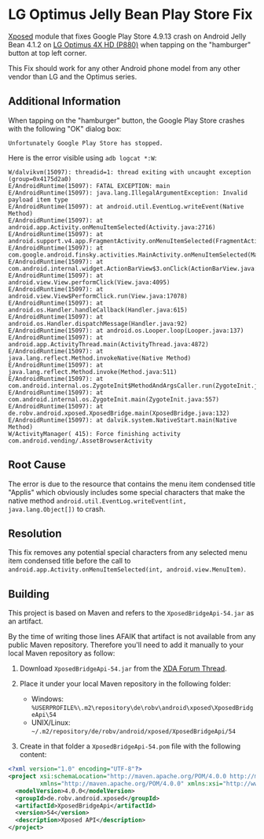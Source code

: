 # LG Optimus Jelly Bean Play Store Fix

[Xposed](http://repo.xposed.info/) module that fixes Google Play Store 4.9.13
crash on Android Jelly Bean 4.1.2 on
[LG Optimus 4X HD (P880)](http://forum.xda-developers.com/optimus-4x-hd) when
tapping on the "hamburger" button at top left corner.

This Fix should work for any other Android phone model from any other vendor
than LG and the Optimus series.

## Additional Information

When tapping on the "hamburger" button, the Google Play Store crashes with the
following "OK" dialog box:

```
Unfortunately Google Play Store has stopped.
```

Here is the error visible using `adb logcat *:W`:

```
W/dalvikvm(15097): threadid=1: thread exiting with uncaught exception (group=0x4175d2a0)
E/AndroidRuntime(15097): FATAL EXCEPTION: main
E/AndroidRuntime(15097): java.lang.IllegalArgumentException: Invalid payload item type
E/AndroidRuntime(15097): at android.util.EventLog.writeEvent(Native Method)
E/AndroidRuntime(15097): at android.app.Activity.onMenuItemSelected(Activity.java:2716)
E/AndroidRuntime(15097): at android.support.v4.app.FragmentActivity.onMenuItemSelected(FragmentActivity.java:373)
E/AndroidRuntime(15097): at com.google.android.finsky.activities.MainActivity.onMenuItemSelected(MainActivity.java:1129)
E/AndroidRuntime(15097): at com.android.internal.widget.ActionBarView$3.onClick(ActionBarView.java:172)
E/AndroidRuntime(15097): at android.view.View.performClick(View.java:4095)
E/AndroidRuntime(15097): at android.view.View$PerformClick.run(View.java:17078)
E/AndroidRuntime(15097): at android.os.Handler.handleCallback(Handler.java:615)
E/AndroidRuntime(15097): at android.os.Handler.dispatchMessage(Handler.java:92)
E/AndroidRuntime(15097): at android.os.Looper.loop(Looper.java:137)
E/AndroidRuntime(15097): at android.app.ActivityThread.main(ActivityThread.java:4872)
E/AndroidRuntime(15097): at java.lang.reflect.Method.invokeNative(Native Method)
E/AndroidRuntime(15097): at java.lang.reflect.Method.invoke(Method.java:511)
E/AndroidRuntime(15097): at com.android.internal.os.ZygoteInit$MethodAndArgsCaller.run(ZygoteInit.java:790)
E/AndroidRuntime(15097): at com.android.internal.os.ZygoteInit.main(ZygoteInit.java:557)
E/AndroidRuntime(15097): at de.robv.android.xposed.XposedBridge.main(XposedBridge.java:132)
E/AndroidRuntime(15097): at dalvik.system.NativeStart.main(Native Method)
W/ActivityManager( 415): Force finishing activity com.android.vending/.AssetBrowserActivity
```

## Root Cause

The error is due to the resource that contains the menu item condensed title
"Applis" which obviously includes some special characters that make the native
method `android.util.EventLog.writeEvent(int, java.lang.Object[])` to crash.

## Resolution

This fix removes any potential special characters from any selected menu item
condensed title before the call to
`android.app.Activity.onMenuItemSelected(int, android.view.MenuItem)`.

## Building

This project is based on Maven and refers to the `XposedBridgeApi-54.jar` as an
artifact.

By the time of writing those lines AFAIK that artifact is not available from any
public Maven repository. Therefore you'll need to add it manually to your local
Maven repository as follow:

1. Download `XposedBridgeApi-54.jar` from the
[XDA Forum Thread](http://forum.xda-developers.com/showpost.php?p=51828909&postcount=1).

2. Place it under your local Maven repository in the following folder:  
    * Windows:  
      `%USERPROFILE%\.m2\repository\de\robv\android\xposed\XposedBridgeApi\54`  
    * UNIX/Linux:  
      `~/.m2/repository/de/robv/android/xposed/XposedBridgeApi/54`

3. Create in that folder a `XposedBridgeApi-54.pom` file with the following content:
```XML
<?xml version="1.0" encoding="UTF-8"?>
<project xsi:schemaLocation="http://maven.apache.org/POM/4.0.0 http://maven.apache.org/xsd/maven-4.0.0.xsd"
         xmlns="http://maven.apache.org/POM/4.0.0" xmlns:xsi="http://www.w3.org/2001/XMLSchema-instance">
  <modelVersion>4.0.0</modelVersion>
  <groupId>de.robv.android.xposed</groupId>
  <artifactId>XposedBridgeApi</artifactId>
  <version>54</version>
  <description>Xposed API</description>
</project>
```
